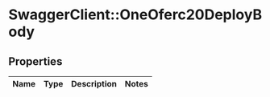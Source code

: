 # SwaggerClient::OneOferc20DeployBody

## Properties
Name | Type | Description | Notes
------------ | ------------- | ------------- | -------------

